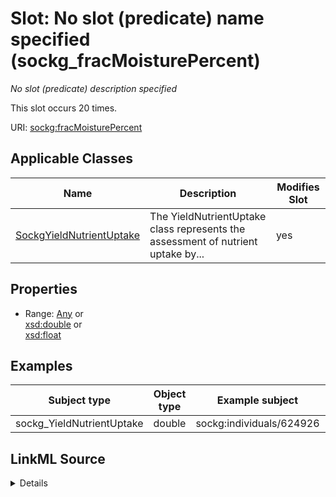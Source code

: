 

# Slot: No slot (predicate) name specified (sockg_fracMoisturePercent)


_No slot (predicate) description specified_






This slot occurs 20 times.


URI: [sockg:fracMoisturePercent](https://idir.uta.edu/sockg-ontology/docs/fracMoisturePercent)



<!-- no inheritance hierarchy -->





## Applicable Classes

| Name | Description | Modifies Slot |
| --- | --- | --- |
| [SockgYieldNutrientUptake](../classes/SockgYieldNutrientUptake.md) | The YieldNutrientUptake class represents the assessment of nutrient uptake by... |  yes  |







## Properties

* Range: [Any](../classes/Any.md)&nbsp;or&nbsp;<br />[xsd:double](http://www.w3.org/2001/XMLSchema#double)&nbsp;or&nbsp;<br />[xsd:float](http://www.w3.org/2001/XMLSchema#float)






## Examples

| Subject type | Object type | Example subject | Example object | Occurrences |
| --- | --- | --- | --- | --- |
| sockg_YieldNutrientUptake | double | sockg:individuals/624926 | 25.8 | 20 |




## LinkML Source

<details>

```yaml
name: sockg_fracMoisturePercent
annotations:
  count:
    tag: count
    value: 20
description: No slot (predicate) description specified
title: No slot (predicate) name specified
examples:
- object:
    example_object: '25.8'
    example_object_type: double
    example_predicate: sockg:fracMoisturePercent
    example_subject: sockg:individuals/624926
    example_subject_type: sockg_YieldNutrientUptake
from_schema: soc-kg
rank: 1000
domain: sockg_YieldNutrientUptake
slot_uri: sockg:fracMoisturePercent
alias: sockg_fracMoisturePercent
domain_of:
- sockg_YieldNutrientUptake
range: Any
any_of:
- range: double
- range: float

```
</details>
